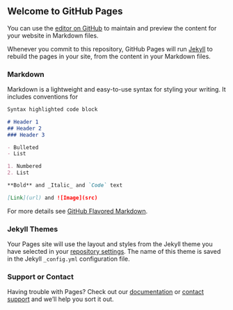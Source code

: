 ## Welcome to GitHub Pages

You can use the [editor on GitHub](https://github.com/Dinaaofficial/dinaa-official/edit/main/docs/index.md) to maintain and preview the content for your website in Markdown files.

Whenever you commit to this repository, GitHub Pages will run [Jekyll](https://Dinaaofficial/dinaa-official) to rebuild the pages in your site, from the content in your Markdown files.

### Markdown

Markdown is a lightweight and easy-to-use syntax for styling your writing. It includes conventions for

```markdown
Syntax highlighted code block

# Header 1
## Header 2
### Header 3

- Bulleted
- List

1. Numbered
2. List

**Bold** and _Italic_ and `Code` text

[Link](url) and ![Image](src)
```

For more details see [GitHub Flavored Markdown](https://guides.github.com/Dinaaofficial/dinaa-official/).

### Jekyll Themes

Your Pages site will use the layout and styles from the Jekyll theme you have selected in your [repository settings](https://github.com/Dinaaofficial/dinaa-official/settings/pages). The name of this theme is saved in the Jekyll `_config.yml` configuration file.

### Support or Contact
Having trouble with Pages? Check out our [documentation](https://docs.github.com/categories/github-pages-basics/) or [contact support](https://support.github.com/contact) and we’ll help you sort it out.
